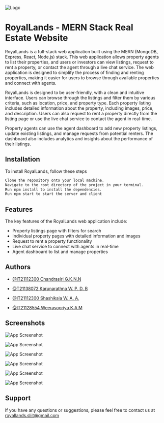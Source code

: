 

![Logo](https://public-images-view.s3.amazonaws.com/Untitled+design.png)

# RoyalLands - MERN Stack Real Estate Website

RoyalLands is a full-stack web application built using the MERN (MongoDB, Express, React, Node.js) stack. This web application allows property agents to list their properties, and users or investors can view listings, request to rent a property, or contact the agent through a live chat service. The web application is designed to simplify the process of finding and renting properties, making it easier for users to browse through available properties and connect with agents. 

RoyalLands is designed to be user-friendly, with a clean and intuitive interface. Users can browse through the listings and filter them by various criteria, such as location, price, and property type. Each property listing includes detailed information about the property, including images, price, and description. Users can also request to rent a property directly from the listing page or use the live chat service to contact the agent in real-time.

Property agents can use the agent dashboard to add new property listings, update existing listings, and manage requests from potential renters. The dashboard also includes analytics and insights about the performance of their listings.


## Installation

To install RoyalLands, follow these steps

```bash
Clone the repository onto your local machine.
Navigate to the root directory of the project in your terminal.
Run npm install to install the dependencies.
Run npm start to start the server and client
```
    
## Features

The key features of the RoyalLands web application include:

- Property listings page with filters for search
- Individual property pages with detailed information and images
- Request to rent a property functionality
- Live chat service to connect with agents in real-time
- Agent dashboard to list and manage properties


## Authors

- [@IT21112300 Chandrasiri G.K.N.N](https://www.github.com/NirmalNaveen20)

- [@T21138072 Karunarathna W. P. D. B](https://www.github.com/T21138072)

- [@IT21112300 Shashikala W. A. A.](https://www.github.com/IT21112300)

- [@IT21128554 Weerasooriya K.A.M](https://www.github.com/IT21128554)



## Screenshots

![App Screenshot](https://public-images-view.s3.amazonaws.com/Screenshot+2023-05-22+at+8.53.18+PM.png)

![App Screenshot](https://public-images-view.s3.amazonaws.com/Screenshot+2023-05-22+at+8.53.38+PM.png)

![App Screenshot](https://public-images-view.s3.amazonaws.com/Screenshot+2023-05-22+at+8.54.47+PM.png)

![App Screenshot](https://public-images-view.s3.amazonaws.com/Screenshot+2023-05-22+at+8.58.01+PM.png)

![App Screenshot](https://public-images-view.s3.amazonaws.com/Screenshot+2023-05-22+at+8.58.37+PM.png)

![App Screenshot](https://public-images-view.s3.amazonaws.com/Screenshot+2023-05-22+at+8.55.53+PM.png)


## Support

If you have any questions or suggestions, please feel free to contact us at royallands.sliit@gmail.com
